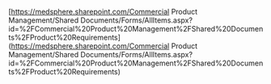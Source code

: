 [https://medsphere.sharepoint.com/Commercial Product Management/Shared Documents/Forms/AllItems.aspx?id=%2FCommercial%20Product%20Management%2FShared%20Documents%2FProduct%20Requirements](https://medsphere.sharepoint.com/Commercial Product Management/Shared Documents/Forms/AllItems.aspx?id=%2FCommercial%20Product%20Management%2FShared%20Documents%2FProduct%20Requirements)